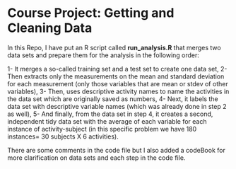 # Course Project: Getting and Cleaning Data

In this Repo, I have put an R script called __run_analysis.R__ that merges two data sets and prepare them for the analysis in the following order:  

1- It merges a so-called training set and a test set to create one data set,
2- Then extracts only the measurements on the mean and standard deviation for each measurement (only those variables that are mean or stdev of other variables), 
3- Then, uses descriptive activity names to name the activities in the data set which are originally saved as numbers,
4- Next, it labels the data set with descriptive variable names (which was already done in step 2 as well), 
5- And finally, from the data set in step 4, it creates a second, independent tidy data set with the average of each variable for each instance of activity-subject (in this specific problem we have 180 instances= 30 subjects X 6 activities).

There are some comments in the code file but I also added a codeBook for more clarification on data sets and each step in the code file.
